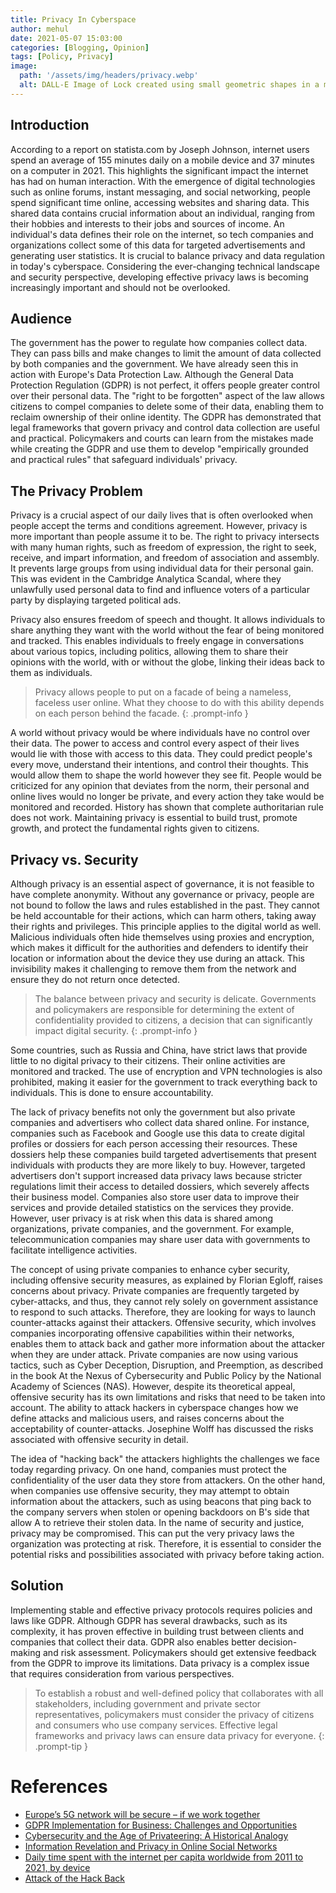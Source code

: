 ```yaml
---
title: Privacy In Cyberspace
author: mehul
date: 2021-05-07 15:03:00
categories: [Blogging, Opinion]
tags: [Policy, Privacy]
image:
  path: '/assets/img/headers/privacy.webp'
  alt: DALL-E Image of Lock created using small geometric shapes in a monochrome design on a black background.
---
```


## Introduction

According to a report on statista.com by Joseph Johnson, internet users spend an average of 155 minutes daily on a mobile device and 37 minutes on a computer in 2021. This highlights the significant impact the internet has had on human interaction. With the emergence of digital technologies such as online forums, instant messaging, and social networking, people spend significant time online, accessing websites and sharing data. This shared data contains crucial information about an individual, ranging from their hobbies and interests to their jobs and sources of income. An individual's data defines their role on the internet, so tech companies and organizations collect some of this data for targeted advertisements and generating user statistics. It is crucial to balance privacy and data regulation in today's cyberspace. Considering the ever-changing technical landscape and security perspective, developing effective privacy laws is becoming increasingly important and should not be overlooked.

## Audience

The government has the power to regulate how companies collect data. They can pass bills and make changes to limit the amount of data collected by both companies and the government. We have already seen this in action with Europe's Data Protection Law. Although the General Data Protection Regulation (GDPR) is not perfect, it offers people greater control over their personal data. The "right to be forgotten" aspect of the law allows citizens to compel companies to delete some of their data, enabling them to reclaim ownership of their online identity. The GDPR has demonstrated that legal frameworks that govern privacy and control data collection are useful and practical. Policymakers and courts can learn from the mistakes made while creating the GDPR and use them to develop "empirically grounded and practical rules" that safeguard individuals' privacy.

## The Privacy Problem

Privacy is a crucial aspect of our daily lives that is often overlooked when people accept the terms and conditions agreement. However, privacy is more important than people assume it to be. The right to privacy intersects with many human rights, such as freedom of expression, the right to seek, receive, and impart information, and freedom of association and assembly. It prevents large groups from using individual data for their personal gain. This was evident in the Cambridge Analytica Scandal, where they unlawfully used personal data to find and influence voters of a particular party by displaying targeted political ads.

Privacy also ensures freedom of speech and thought. It allows individuals to share anything they want with the world without the fear of being monitored and tracked. This enables individuals to freely engage in conversations about various topics, including politics, allowing them to share their opinions with the world, with or without the globe, linking their ideas back to them as individuals.

>  Privacy allows people to put on a facade of being a nameless, faceless user online. What they choose to do with this ability depends on each person behind the facade.
{: .prompt-info }

A world without privacy would be where individuals have no control over their data. The power to access and control every aspect of their lives would lie with those with access to this data. They could predict people's every move, understand their intentions, and control their thoughts. This would allow them to shape the world however they see fit. People would be criticized for any opinion that deviates from the norm, their personal and online lives would no longer be private, and every action they take would be monitored and recorded. History has shown that complete authoritarian rule does not work. Maintaining privacy is essential to build trust, promote growth, and protect the fundamental rights given to citizens.

## Privacy vs. Security

Although privacy is an essential aspect of governance, it is not feasible to have complete anonymity. Without any governance or privacy, people are not bound to follow the laws and rules established in the past. They cannot be held accountable for their actions, which can harm others, taking away their rights and privileges. This principle applies to the digital world as well. Malicious individuals often hide themselves using proxies and encryption, which makes it difficult for the authorities and defenders to identify their location or information about the device they use during an attack. This invisibility makes it challenging to remove them from the network and ensure they do not return once detected.

>  The balance between privacy and security is delicate. Governments and policymakers are responsible for determining the extent of confidentiality provided to citizens, a decision that can significantly impact digital security.
{: .prompt-info }

Some countries, such as Russia and China, have strict laws that provide little to no digital privacy to their citizens. Their online activities are monitored and tracked. The use of encryption and VPN technologies is also prohibited, making it easier for the government to track everything back to individuals. This is done to ensure accountability.

The lack of privacy benefits not only the government but also private companies and advertisers who collect data shared online. For instance, companies such as Facebook and Google use this data to create digital profiles or dossiers for each person accessing their resources. These dossiers help these companies build targeted advertisements that present individuals with products they are more likely to buy. However, targeted advertisers don't support increased data privacy laws because stricter regulations limit their access to detailed dossiers, which severely affects their business model. Companies also store user data to improve their services and provide detailed statistics on the services they provide. However, user privacy is at risk when this data is shared among organizations, private companies, and the government. For example, telecommunication companies may share user data with governments to facilitate intelligence activities.

The concept of using private companies to enhance cyber security, including offensive security measures, as explained by Florian Egloff, raises concerns about privacy. Private companies are frequently targeted by cyber-attacks, and thus, they cannot rely solely on government assistance to respond to such attacks. Therefore, they are looking for ways to launch counter-attacks against their attackers. Offensive security, which involves companies incorporating offensive capabilities within their networks, enables them to attack back and gather more information about the attacker when they are under attack. Private companies are now using various tactics, such as Cyber Deception, Disruption, and Preemption, as described in the book At the Nexus of Cybersecurity and Public Policy by the National Academy of Sciences (NAS). However, despite its theoretical appeal, offensive security has its own limitations and risks that need to be taken into account. The ability to attack hackers in cyberspace changes how we define attacks and malicious users, and raises concerns about the acceptability of counter-attacks. Josephine Wolff has discussed the risks associated with offensive security in detail.

The idea of "hacking back" the attackers highlights the challenges we face today regarding privacy. On one hand, companies must protect the confidentiality of the user data they store from attackers. On the other hand, when companies use offensive security, they may attempt to obtain information about the attackers, such as using beacons that ping back to the company servers when stolen or opening backdoors on B's side that allow A to retrieve their stolen data. In the name of security and justice, privacy may be compromised. This can put the very privacy laws the organization was protecting at risk. Therefore, it is essential to consider the potential risks and possibilities associated with privacy before taking action.

## Solution

Implementing stable and effective privacy protocols requires policies and laws like GDPR. Although GDPR has several drawbacks, such as its complexity, it has proven effective in building trust between clients and companies that collect their data. GDPR also enables better decision-making and risk assessment. Policymakers should get extensive feedback from the GDPR to improve its limitations. Data privacy is a complex issue that requires consideration from various perspectives.

>  To establish a robust and well-defined policy that collaborates with all stakeholders, including government and private sector representatives, policymakers must consider the privacy of citizens and consumers who use company services. Effective legal frameworks and privacy laws can ensure data privacy for everyone.
{: .prompt-tip }

# References

- [Europe’s 5G network will be secure – if we work together](https://www.almendron.com/tribuna/europes-5g-network-will-be-secure-if-we-work-together/)
- [GDPR Implementation for Business: Challenges and Opportunities](https://theappsolutions.com/blog/development/gdpr-challenges-and-benefits/)
- [Cybersecurity and the Age of Privateering: A Historical Analogy](https://www.politics.ox.ac.uk/sites/default/files/2022-03/201503-CTGA-Egloff%20F-cybersecurityandtheageofprivateering.pdf)
- [Information Revelation and Privacy in Online Social Networks](https://www.heinz.cmu.edu/~acquisti/papers/privacy-facebook-gross-acquisti.pdf)
- [Daily time spent with the internet per capita worldwide from 2011 to 2021, by device](https://www.statista.com/statistics/319732/daily-time-spent-online-device/)
- [Attack of the Hack Back](https://slate.com/technology/2017/10/hacking-back-the-worst-idea-in-cybersecurity-rises-again.html)

